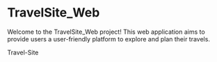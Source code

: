 # TravelSite_Web

Welcome to the TravelSite_Web project! This web application aims to provide users a  user-friendly platform to explore and plan their travels.

<a src="https://sangam-project.onrender.com/listing">Travel-Site<a/>




